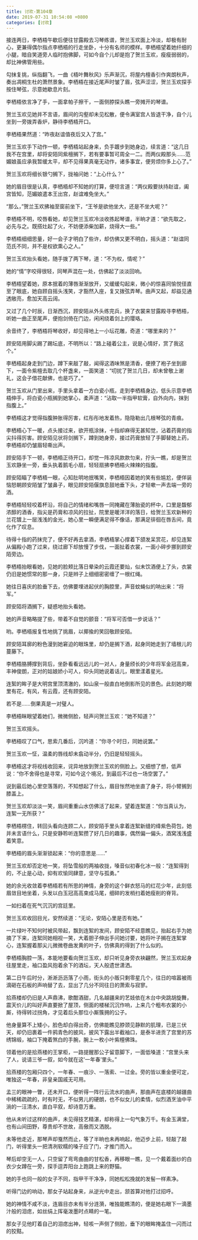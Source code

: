 ```yaml
---
title: 讨欢-第104章
date: 2019-07-31 10:54:08 +0800
categories: [讨欢]
---
```


接连两日，李栖梧午歇后便往甘露殿去习琴练谱，贺兰玉欢面上冷淡，却极有耐心，更兼得偶尔指点李栖梧的行走坐卧，十分有名师的模样。李栖梧望着她纤细的小腿，暗自笑道旁人临时抱佛脚，可如今自个儿却是抱了贺兰玉欢，瘦瘦弱弱的，却比神佛管用些。

勾抹复挑，纵指翻飞，一曲《梧叶舞秋风》乐声渐沉，将屋内檀香引作爽朗秋声，奏出凋桐生杜的萧然景象。李栖梧在接近尾声时皱了眉，弦声涩涩，贺兰玉欢探手按住琴弦，示意她歇息片刻。

李栖梧依言净了手，一面拿帕子擦干，一面侧脖探头瞧一旁摊开的琴谱。

贺兰玉欢见她并不言语，眉间的沟壑却未见松散，便令满室宫人皆退干净，自个儿坐到一旁拨弄香炉，静待李栖梧开口。

李栖梧果然道：“昨夜赵谊值夜后又入了宫。”

贺兰玉欢手下动作一顿，李栖梧站起身来，负手踱步到她身边，续言道：“这几日我不在宫里，却将安陌同紫檀搁下，若有要事暂可周全一二。而两仪殿那头……范媚娘虽应承我暂缓太平，却不见得果真毫无动作，诸多事宜，便劳烦你多上心了。”

贺兰玉欢将细长银勺搁下，拢袖问她：“上心什么？”

她的眉目很是认真，李栖梧却不知她的打算，便坦言道：“两仪殿要扶持赵谊，阖宫皆知，范媚娘遣本王出宫，赵谊难免坐大。”

“那么，”贺兰玉欢拂袖至窗前坐下，“王爷是欲他坐大，还是不坐大呢？”

李栖梧不明，咬唇看她，却见贺兰玉欢冷淡收拣起琴谱，半晌才道：“欲先取之，必先与之。既搭灶起了火，不妨便添柴加薪，烧得大一些。”

李栖梧细细思量，好一会子才明白了些许，却仿佛又更不明白，摇头道：“赵谊同范氏不同，并不是权欲熏心之人。”

贺兰玉欢抬头看她，随手拨了两下琴，道：“不为权，情呢？”

她的“情”字咬得很轻，同琴声混在一处，仿佛起了淡淡回响。

李栖梧望着她，原本抿着的薄唇渐渐放开，又缓缓勾起来，微小的惊喜同愉悦径直至了眼底，她自顾自摇头浅笑，才豁然入座，复又拨弦弄琴。曲声又起，却益见通透敞亮，愈加天高云阔。

又过了几个时辰，日渐西沉，顾安陌从外头练完兵，换了衣裳来甘露殿寻李栖梧，听她一曲正至尾声，便抱剑倚在门边，闲闲绕着剑上的璎珞。

余音终了，李栖梧将琴收好，却见得地上一小坛花雕，奇道：“哪里来的？”

顾安陌用脚尖踢了踢坛底，不明所以：“路上碰着公主，说是心情好，赏了我这个。”

李栖梧起身走到门边，蹲下来敲了敲，闻得这酒味煞是清香，便撩了袍子坐到廊下，一面令紫檀去取几个杯盏来，一面笑道：“叨扰了贺兰几日，却未曾敬上谢礼，这会子借花献佛，也是巧了。”

贺兰玉欢从门里出来，手里头拿着一方白瓷小瓶，走到李栖梧身边，低头示意李栖梧伸手，将白瓷小瓶搁到她掌心，柔声道：“沾取一半指甲软膏，自外向内，抹到指腹上。”

李栖梧这才觉得指腹肿胀得厉害，红彤彤地发着热，隐隐勒出几根琴弦的青痕。

李栖梧心下一暖，点头接过来，欲开瓶涂抹，十指却麻得无甚知觉，沾着药膏的指尖抖得厉害。顾安陌见状将剑搁下，蹲到她身旁，接过药膏放轻了手脚替她上药，李栖梧却仍皱眉轻嘶出声。

顾安陌手下一顿，李栖梧正待开口，却觉一阵凉风款款匀来，拧头一瞧，却是贺兰玉欢静坐一旁，垂头执着鹅毛小扇，轻轻扇拂李栖梧火辣辣的指腹。

顾安陌瞄了李栖梧一眼，心知肚明地抿嘴笑，李栖梧因着她的笑有些尴尬，便佯装恼怒朝顾安陌皱了皱鼻子，眼见顾安陌偃旗息鼓地垂下头，才轻嗽一声去端一旁的酒。

李栖梧轻轻咬着杯沿，将自己的情绪和嘴唇一同掩藏在薄胎瓷的杯中，口里是馥郁浓醇的酒香，指尖是药膏和凉风的拉扯，院里是暖洋洋的落日，给贺兰玉欢新种的兰花镀上一层浅浅的金光，她心里一瞬便满足得不像话，那满足徘徊在唇舌间，竟化作了叹息。

待得十指的药抹完了，便不好再去拿酒，李栖梧掌心撑着下颌发呆赏花，却见连絮从偏殿小跑了过来，绕过廊下却放慢了步伐，一面扯着衣裳，一面小碎步挪到顾安陌旁边。

李栖梧抬眼看她，见她的脸颊比落日晕染的云霞还要灿，似未饮酒便上了头，衣裳仍旧是她惯常的那一身，只是辫子上细细密密缠了一根红绳。

她往日喜庆的脸垂下去，仿佛要埋进起伏的胸腔里，声音蚊蝇似的呐出来：“将军。”

顾安陌将酒搁下，疑惑地抬头看她。

她的声音略略提了些，带着不自觉的颤音：“将军可否借一步说话？”

哟。李栖梧报复性地挑了挑眉，以揶揄的笑回敬顾安陌。

顾安陌耳廓的粉色漫到她窘迫的眼珠里，却仍是搁下酒，起身同她走到了墙根儿的蔓藤下。

李栖梧胳膊撑到背后，坐卧看看远远儿的一对人，身量颀长的少年将军金冠高束，丰神俊朗，正对的姑娘娇小可人，仰头同她说着话儿，眼里漾着星光。

连絮的眸子是大明宫里顶清澈的，如山泉一般直白地倒影所见的景色。此刻她的眼里有花，有风，有云霞，还有顾安陌。

若不是……倒果真是一对璧人。

李栖梧眯眼望着她们，微微侧脸，轻声问贺兰玉欢：“她不知道？”

贺兰玉欢摇头。

李栖梧叹了口气，思索几番后，沉吟道：“你寻个时日，同她说罢。”

贺兰玉欢一怔，温柔的唇线却未翕动半分，仍旧是轻轻摇头。

李栖梧这才将视线收回来，诧异地放到贺兰玉欢的侧脸上。又细想了想，低声说：“你不舍得也是寻常，可如今这个境况，到最后不过也一场空罢了。”

说到最后她心里空落落的，不知想起了什么，眉目怅然地坐直了身子，将小臂搁到膝盖上。

贺兰玉欢却淡淡一笑，眉间重重山水仿佛活了起来，望着连絮道：“你当真认为，连絮一无所获？”

李栖梧楞住，转回头看向连顾二人，顾安陌手里头拿着连絮新缝的绛紫色荷包，她并未言语什么，只是安静聆听连絮攒了好几日的趣事，偶然偏一偏头，酒窝浅浅盛着笑意。

李栖梧的眉头渐渐锁起来：“你的意思是……”

贺兰玉欢却否定地一笑，将坠雪般的两袖收拢，嗓音似初春化冰一般：“连絮得到的，不止是心动，抑有欢愉同肆意，坚守与孤勇。”

她的余光收敛着李栖梧若有所思的神情，身旁的这个鲜衣怒马的红花少年，此刻低眉敛目地坐着，头发以白玉冠高高束成马尾，细碎的发梢扫着她瘦削的脊背。

一如扫着在死气沉沉的宫廷里。

贺兰玉欢收回目光，安然续道：“无论，安陌心里是否有她。”

一片绿叶不知何时被风带起，飘到连絮的发间，顾安陌不经意瞧见，抬起右手为她摘了下来，连絮同她相视一笑，大着胆子伸出手问她讨要，她将叶子搁在连絮掌心，连絮握着那尖儿微微卷曲发黄的叶子，仿佛真的得到了什么似的。

李栖梧胸腔一荡，本能地要看向贺兰玉欢，却只听见身旁衣袂翩然，贺兰玉欢起身往屋里走，袖口盈风抱着余下的酒坛，天人般遗世潇洒。

第二日午后时分，淅淅沥沥落了小雨，街头的小贩只剩零星几个，往日的喧嚣被雨滴砸在石板的声响替了去，显出了几分不同往日的萧索与寂寥。

拾燕楼却仍旧是人声鼎沸，歌酣酒甜，几名越疆来的艺妓依在木台中央跳胡旋舞，震天价儿的叫好声直要掀了屋顶，侧面的楼梯沉沉作响，上来几个粗布衣裳的小厮，待得转过拐角，才见着后头那位小厮簇拥的公子。

他身量算不上矮小，脸色却白得出奇，仿佛能瞧见脖颈见静默的肌理，已是三伏天，却仍旧裹着一件鸦青色的披风，披风下露出半截袖口，是泰半进贡了宫里的苏绣锦缎，袖口下掩着煞白的手腕，腕上一枚小叶紫檀佛珠。

领着他的是拾燕楼的王掌柜，一路提醒那公子留意脚下，一面低嗓道：“宫里头来了人，说请三爷一叙，如今就在这’一年春’里头。”

拾燕楼的包厢只四个，一年春、一痕沙、一落索、一过金。旁的皆以重金便可定，唯独这一年春，非皇亲国戚无可用。

孟三的眼神一瞥，还未开口，便听得一阵行云流水的曲声，那曲声在底楼的越疆曲中稀稀疏疏的，时有时无，不似男儿的硬朗，也不似女儿的柔情，似烈酒烹油中平淌的一汪清水，直白平叙，却诗意万重。

他从未听过这样的曲声，未见得技艺精湛，却称得上一句气象万千。有金玉满堂，也有山间田野，尊贵却不世故，高傲而又洒脱。

未等他走近，那琴声却戛然而止，等了半晌也未再响起，他迈步上前，轻敲了敲门，听得里头一把清冽软糯的嗓子应了门，才推门而入。

琴后却空无一人，只空留了弯弯曲曲的甘松香，再移眼一瞧，见一个戴着面纱的白衣少女蹲在一旁，探手逗弄阳台上跑跳上来的野猫。

她的手也同一般的女子不同，指甲干干净净，同她松松挽就的发髻一样素净。

听得门边的响动，那女子站起身来，从逆光中走出，颔首算对他打过招呼。

她的神情不咸不淡，连眉目亦未有半分涟漪，唯独能瞧清的，便是她右眼下一滴墨汁般的泪痣，如丝绢上挥毫泼墨时点睛的一笔。

那女子见他盯着自己的泪痣出神，轻咳一声侧了侧脸，垂下的眼眸掩盖住一闪而过的狡黠。


